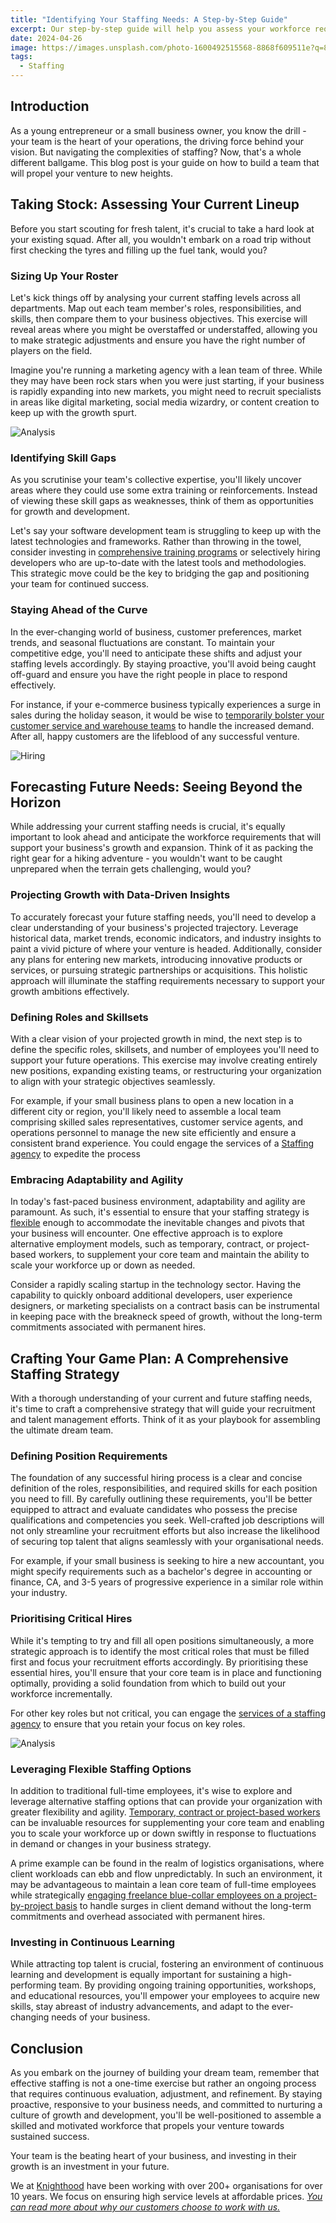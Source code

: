 ```yaml
---
title: "Identifying Your Staffing Needs: A Step-by-Step Guide"
excerpt: Our step-by-step guide will help you assess your workforce requirements, determine the necessary skill sets, and plan your staffing strategy for your startup or small business.
date: 2024-04-26
image: https://images.unsplash.com/photo-1600492515568-8868f609511e?q=80&w=3233&auto=format&fit=crop&ixlib=rb-4.0.3&ixid=M3wxMjA3fDB8MHxwaG90by1wYWdlfHx8fGVufDB8fHx8fA%3D%3D
tags:
  - Staffing
---
```

## Introduction

As a young entrepreneur or a small business owner, you know the drill - your team is the heart of your operations, the driving force behind your vision. But navigating the complexities of staffing? Now, that's a whole different ballgame. This blog post is your guide on how to build a team that will propel your venture to new heights.

## Taking Stock: Assessing Your Current Lineup

Before you start scouting for fresh talent, it's crucial to take a hard look at your existing squad. After all, you wouldn't embark on a road trip without first checking the tyres and filling up the fuel tank, would you?

### Sizing Up Your Roster

Let's kick things off by analysing your current staffing levels across all departments. Map out each team member's roles, responsibilities, and skills, then compare them to your business objectives. This exercise will reveal areas where you might be overstaffed or understaffed, allowing you to make strategic adjustments and ensure you have the right number of players on the field.

Imagine you're running a marketing agency with a lean team of three. While they may have been rock stars when you were just starting, if your business is rapidly expanding into new markets, you might need to recruit specialists in areas like digital marketing, social media wizardry, or content creation to keep up with the growth spurt.

![Analysis](https://images.unsplash.com/photo-1568219557405-376e23e4f7cf?q=80&w=3474&auto=format&fit=crop&ixlib=rb-4.0.3&ixid=M3wxMjA3fDB8MHxwaG90by1wYWdlfHx8fGVufDB8fHx8fA%3D%3D)

### Identifying Skill Gaps

As you scrutinise your team's collective expertise, you'll likely uncover areas where they could use some extra training or reinforcements. Instead of viewing these skill gaps as weaknesses, think of them as opportunities for growth and development.

Let's say your software development team is struggling to keep up with the latest technologies and frameworks. Rather than throwing in the towel, consider investing in [comprehensive training programs](/services/security/iss/training) or selectively hiring developers who are up-to-date with the latest tools and methodologies. This strategic move could be the key to bridging the gap and positioning your team for continued success.

### Staying Ahead of the Curve

In the ever-changing world of business, customer preferences, market trends, and seasonal fluctuations are constant. To maintain your competitive edge, you'll need to anticipate these shifts and adjust your staffing levels accordingly. By staying proactive, you'll avoid being caught off-guard and ensure you have the right people in place to respond effectively.

For instance, if your e-commerce business typically experiences a surge in sales during the holiday season, it would be wise to [temporarily bolster your customer service and warehouse teams](/blog/flex-staffing) to handle the increased demand. After all, happy customers are the lifeblood of any successful venture.


![Hiring](https://images.unsplash.com/photo-1521791136064-7986c2920216?q=80&w=3869&auto=format&fit=crop&ixlib=rb-4.0.3&ixid=M3wxMjA3fDB8MHxwaG90by1wYWdlfHx8fGVufDB8fHx8fA%3D%3D)
## Forecasting Future Needs: Seeing Beyond the Horizon

While addressing your current staffing needs is crucial, it's equally important to look ahead and anticipate the workforce requirements that will support your business's growth and expansion. Think of it as packing the right gear for a hiking adventure - you wouldn't want to be caught unprepared when the terrain gets challenging, would you?

### Projecting Growth with Data-Driven Insights

To accurately forecast your future staffing needs, you'll need to develop a clear understanding of your business's projected trajectory. Leverage historical data, market trends, economic indicators, and industry insights to paint a vivid picture of where your venture is headed. Additionally, consider any plans for entering new markets, introducing innovative products or services, or pursuing strategic partnerships or acquisitions. This holistic approach will illuminate the staffing requirements necessary to support your growth ambitions effectively.

### Defining Roles and Skillsets

With a clear vision of your projected growth in mind, the next step is to define the specific roles, skillsets, and number of employees you'll need to support your future operations. This exercise may involve creating entirely new positions, expanding existing teams, or restructuring your organization to align with your strategic objectives seamlessly.

For example, if your small business plans to open a new location in a different city or region, you'll likely need to assemble a local team comprising skilled sales representatives, customer service agents, and operations personnel to manage the new site efficiently and ensure a consistent brand experience. You could engage the services of a [Staffing agency](/services/staffing) to expedite the process 

### Embracing Adaptability and Agility

In today's fast-paced business environment, adaptability and agility are paramount. As such, it's essential to ensure that your staffing strategy is [flexible](/services/staffing/fs) enough to accommodate the inevitable changes and pivots that your business will encounter. One effective approach is to explore alternative employment models, such as temporary, contract, or project-based workers, to supplement your core team and maintain the ability to scale your workforce up or down as needed.

Consider a rapidly scaling startup in the technology sector. Having the capability to quickly onboard additional developers, user experience designers, or marketing specialists on a contract basis can be instrumental in keeping pace with the breakneck speed of growth, without the long-term commitments associated with permanent hires.

## Crafting Your Game Plan: A Comprehensive Staffing Strategy

With a thorough understanding of your current and future staffing needs, it's time to craft a comprehensive strategy that will guide your recruitment and talent management efforts. Think of it as your playbook for assembling the ultimate dream team.

### Defining Position Requirements

The foundation of any successful hiring process is a clear and concise definition of the roles, responsibilities, and required skills for each position you need to fill. By carefully outlining these requirements, you'll be better equipped to attract and evaluate candidates who possess the precise qualifications and competencies you seek. Well-crafted job descriptions will not only streamline your recruitment efforts but also increase the likelihood of securing top talent that aligns seamlessly with your organisational needs.

For example, if your small business is seeking to hire a new accountant, you might specify requirements such as a bachelor's degree in accounting or finance, CA, and 3-5 years of progressive experience in a similar role within your industry.

### Prioritising Critical Hires

While it's tempting to try and fill all open positions simultaneously, a more strategic approach is to identify the most critical roles that must be filled first and focus your recruitment efforts accordingly. By prioritising these essential hires, you'll ensure that your core team is in place and functioning optimally, providing a solid foundation from which to build out your workforce incrementally.

For other key roles but not critical, you can engage the [services of a staffing agency](/services/staffing) to ensure that you retain your focus on key roles.

![Analysis](https://plus.unsplash.com/premium_photo-1661587943486-dc3839dd316d?q=80&w=3432&auto=format&fit=crop&ixlib=rb-4.0.3&ixid=M3wxMjA3fDB8MHxwaG90by1wYWdlfHx8fGVufDB8fHx8fA%3D%3D)
### Leveraging Flexible Staffing Options

In addition to traditional full-time employees, it's wise to explore and leverage alternative staffing options that can provide your organization with greater flexibility and agility. [Temporary, contract or project-based workers](/services/staffing/cs) can be invaluable resources for supplementing your core team and enabling you to scale your workforce up or down swiftly in response to fluctuations in demand or changes in your business strategy.

A prime example can be found in the realm of logistics organisations, where client workloads can ebb and flow unpredictably. In such an environment, it may be advantageous to maintain a lean core team of full-time employees while strategically [engaging freelance blue-collar employees on a project-by-project basis](/services/staffing/fs) to handle surges in client demand without the long-term commitments and overhead associated with permanent hires.

### Investing in Continuous Learning

While attracting top talent is crucial, fostering an environment of continuous learning and development is equally important for sustaining a high-performing team. By providing ongoing training opportunities, workshops, and educational resources, you'll empower your employees to acquire new skills, stay abreast of industry advancements, and adapt to the ever-changing needs of your business.

## Conclusion

As you embark on the journey of building your dream team, remember that effective staffing is not a one-time exercise but rather an ongoing process that requires continuous evaluation, adjustment, and refinement. By staying proactive, responsive to your business needs, and committed to nurturing a culture of growth and development, you'll be well-positioned to assemble a skilled and motivated workforce that propels your venture towards sustained success.

Your team is the beating heart of your business, and investing in their growth is an investment in your future. 


We at [Knighthood](http://knighthood.co) have been working with over 200+ organisations for over 10 years. We focus on ensuring high service levels at affordable prices. [*You can read more about why our customers choose to work with us.*](http://knighthood.co/whyus)

